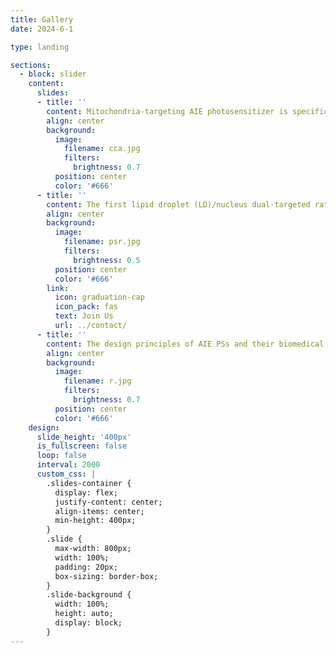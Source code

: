 ```yaml
---
title: Gallery
date: 2024-6-1

type: landing

sections:
  - block: slider
    content:
      slides:
      - title: ''
        content: Mitochondria-targeting AIE photosensitizer is specifically synthesized inside cancer cells, realizing precise photodynamic therapy
        align: center
        background:
          image:
            filename: cca.jpg
            filters:
              brightness: 0.7
          position: center
          color: '#666'
      - title: ''
        content: The first lipid droplet (LD)/nucleus dual-targeted ratiometric fluorescence probe, CQPP, for monitoring polarity change was developed.
        align: center
        background:
          image:
            filename: psr.jpg
            filters:
              brightness: 0.5
          position: center
          color: '#666'
        link:
          icon: graduation-cap
          icon_pack: fas
          text: Join Us
          url: ../contact/
      - title: ''
        content: The design principles of AIE PSs and their biomedical applications are discussed in detail.
        align: center
        background:
          image:
            filename: r.jpg
            filters:
              brightness: 0.7
          position: center
          color: '#666'
    design:
      slide_height: '400px'
      is_fullscreen: false
      loop: false
      interval: 2000
      custom_css: |
        .slides-container {
          display: flex;
          justify-content: center;
          align-items: center;
          min-height: 400px;
        }
        .slide {
          max-width: 800px;
          width: 100%;
          padding: 20px;
          box-sizing: border-box;
        }
        .slide-background {
          width: 100%; 
          height: auto;
          display: block;
        }
---
```

